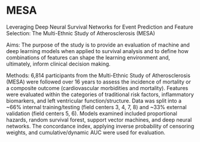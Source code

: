 # MESA
Leveraging Deep Neural Survival Networks for Event Prediction and Feature Selection: The Multi-Ethnic Study of Atherosclerosis (MESA)

Aims: The purpose of the study is to provide an evaluation of machine and deep learning models when applied to survival analysis and to define how combinations of features can shape the learning environment and, ultimately, inform clinical decision making.

Methods: 6,814 participants from the Multi-Ethnic Study of Atherosclerosis (MESA) were followed over 16 years to assess the incidence of mortality or a composite outcome (cardiovascular morbidities and mortality). Features were evaluated within the categories of traditional risk factors, inflammatory biomarkers, and left ventricular function/structure. Data was split into a ~66% internal training/testing (field centers 3, 4, 7, 8) and ~33% external validation (field centers 5, 6). Models examined included proportional hazards, random survival forest, support vector machines, and deep neural networks. The concordance index, applying inverse probability of censoring weights, and cumulative/dynamic AUC were used for evaluation.
